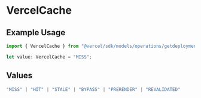 # VercelCache

## Example Usage

```typescript
import { VercelCache } from "@vercel/sdk/models/operations/getdeploymentevents.js";

let value: VercelCache = "MISS";
```

## Values

```typescript
"MISS" | "HIT" | "STALE" | "BYPASS" | "PRERENDER" | "REVALIDATED"
```